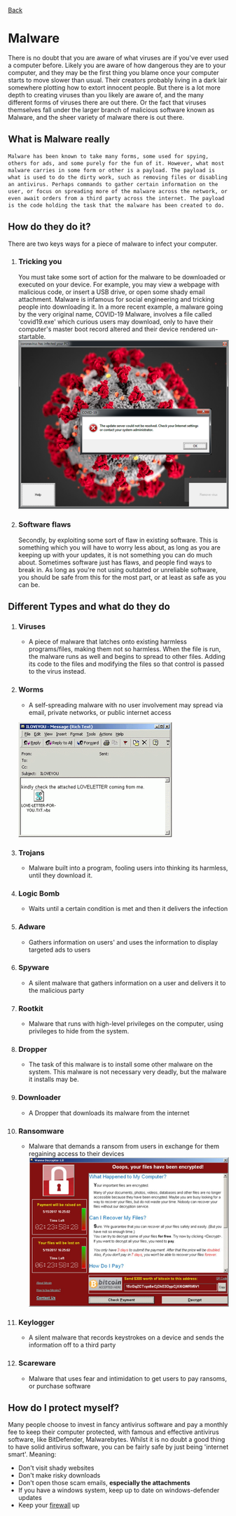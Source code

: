[Back](./README.md)

# Malware
There is no doubt that you are aware of what viruses are if you've ever used a computer before. Likely you are aware of how dangerous they are to your computer, and they may be the first thing you blame once your computer starts to move slower than usual. Their creators probably living in a dark lair somewhere plotting how to extort innocent people. But there is a lot more depth to creating viruses than you likely are aware of, and the many different forms of viruses there are out there. Or the fact that viruses themselves fall under the larger branch of malicious software known as Malware, and the sheer variety of malware there is out there.

## What is Malware really
    Malware has been known to take many forms, some used for spying, others for ads, and some purely for the fun of it. However, what most malware carries in some form or other is a payload. The payload is what is used to do the dirty work, such as removing files or disabling an antivirus. Perhaps commands to gather certain information on the user, or focus on spreading more of the malware across the network, or even await orders from a third party across the internet. The payload is the code holding the task that the malware has been created to do. 

## How do they do it?
There are two keys ways for a piece of malware to infect your computer.
1. ### Tricking you
    You must take some sort of action for the malware to be downloaded or executed on your device. For example, you may view a webpage with malicious code, or insert a USB drive, or open some shady email attachment. Malware is infamous for social engineering and tricking people into downloading it. In a more recent example, a malware going by the very original name, COVID-19 Malware, involves a file called 'covid19.exe' which curious users may download, only to have their computer's master boot record altered and their device rendered un-startable.
    ![1](./images/coronaimage.png)

1. ### Software flaws
    Secondly, by exploiting some sort of flaw in existing software. This is something which you will have to worry less about, as long as you are keeping up with your updates, it is not something you can do much about. Sometimes software just has flaws, and people find ways to break in. As long as you're not using outdated or unreliable software, you should be safe from this for the most part, or at least as safe as you can be.

## Different Types and what do they do
1. ### Viruses
    * A piece of malware that latches onto existing harmless programs/files, making them not so harmless. When the file is run, the malware runs as well and begins to spread to other files. Adding its code to the files and modifying the files so that control is passed to the virus instead.
1. ### Worms
    * A self-spreading malware with no user involvement may spread via email, private networks, or public internet access
    
    ![1](./images/iloveyou.gif)

1. ### Trojans
    * Malware built into a program, fooling users into thinking its harmless, until they download it. 
1. ### Logic Bomb
    * Waits until a certain condition is met and then it delivers the infection
1. ### Adware
    * Gathers information on users' and uses the information to display targeted ads to users
1. ### Spyware
    * A silent malware that gathers information on a user and delivers it to the malicious party
1. ### Rootkit
    * Malware that runs with high-level privileges on the computer, using privileges to hide from the system.
1. ### Dropper
    * The task of this malware is to install some other malware on the system. This malware is not necessary very deadly, but the malware it installs may be.
1. ### Downloader
    * A Dropper that downloads its malware from the internet
1. ### Ransomware
    * Malware that demands a ransom from users in exchange for them regaining access to their devices![1](./images/RTX35YNS-1024x765.jpg)
1. ### Keylogger
    * A silent malware that records keystrokes on a device and sends the information off to a third party
1. ### Scareware
    * Malware that uses fear and intimidation to get users to pay ransoms, or purchase software

## How do I protect myself?
Many people choose to invest in fancy antivirus software and pay a monthly fee to keep their computer protected, with famous and effective antivirus software, like BitDefender, Malwarebytes. Whilst it is no doubt a good thing to have solid antivirus software, you can be fairly safe by just being 'internet smart'. Meaning:
* Don't visit shady websites
* Don't make risky downloads
* Don't open those scam emails, **especially the attachments**
* If you have a windows system, keep up to date on windows-defender updates 
* Keep your [firewall](./firewalls.md) up
